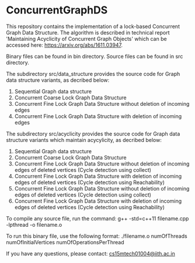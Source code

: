 # ConcurrentGraphDS
This repository contains the implementation of a lock-based Concurrent Graph Data Structure.
The algorithm is described in technical report 'Maintaining Acyclicity of Concurrent Graph Objects' which can be accessed here: https://arxiv.org/abs/1611.03947.

Binary files can be found in bin directory.
Source files can be found in src directory.

The subdirectory src/data_structure provides the source code for Graph data structure variants, as decribed below:
1. Sequential Graph data structure
2. Concurrent Coarse Lock Graph Data Structure
3. Concurrent Fine Lock Graph Data Structure without deletion of incoming edges
4. Concurrent Fine Lock Graph Data Structure with deletion of incoming edges

The subdirectory src/acyclicity provides the source code for Graph data structure variants which maintain acycylicity, as decribed below:
1. Sequential Graph data structure
2. Concurrent Coarse Lock Graph Data Structure
3. Concurrent Fine Lock Graph Data Structure without deletion of incoming edges of deleted vertices (Cycle detection using collect)
4. Concurrent Fine Lock Graph Data Structure with deletion of incoming edges of deleted vertices (Cycle detection using Reachability)
5. Concurrent Fine Lock Graph Data Structure without deletion of incoming edges of deleted vertices (Cycle detection using collect)
6. Concurrent Fine Lock Graph Data Structure with deletion of incoming edges of deleted vertices (Cycle detection using Reachability)

To compile any source file, run the command:
g++ -std=c++11 filename.cpp -lpthread -o filename.o

To run this binary file, use the following format:
./filename.o numOfThreads numOfInitialVertices numOfOperationsPerThread



If you have any questions, please contact: cs15mtech01004@iith.ac.in
